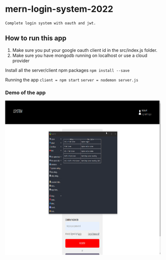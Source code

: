 # mern-login-system-2022
 
`Complete login system with oauth and jwt.`

## How to run this app

1. Make sure you put your google oauth client id in the src/index.js folder.
2. Make sure you have mongodb running on localhost or use a cloud provider 

Install all the server/client npm packages
`npm install --save`

Running the app
`client = npm start`
`server = nodemon server.js`

### Demo of the app 
<p> <img src="https://github.com/0xMALVEE/mern-login-system-2022/blob/main/demo.gif" width="1000" height="500"> </p>
